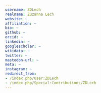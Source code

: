 ```yaml
---
username: ZDLech
realname: Zuzanna Lech
website: ~
affiliation: ~
bio: ~
github: ~
orcid: ~
linkedin: ~
googlescholar: ~
wikidata: ~
twitter: ~
mastodon-url: ~
meta: ~
instagram: ~
redirect_from:
- /index.php/User:ZDLech
- /index.php/Special:Contributions/ZDLech
---
```

